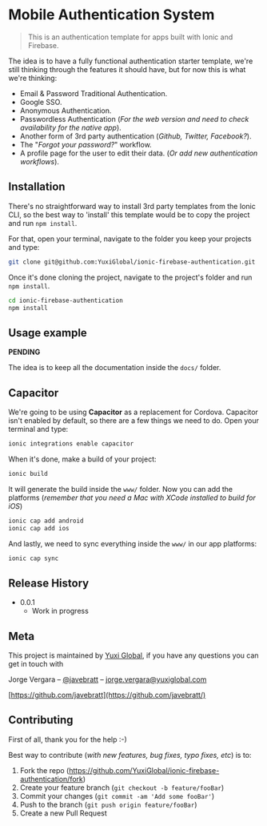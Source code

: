 # Mobile Authentication System

> This is an authentication template for apps built with Ionic and Firebase.

The idea is to have a fully functional authentication starter template, we're still thinking through the features it should have, but for now this is what we're thinking:

- Email & Password Traditional Authentication.
- Google SSO.
- Anonymous Authentication.
- Passwordless Authentication (_For the web version and need to check availability for the native app_).
- Another form of 3rd party authentication (_Github, Twitter, Facebook?_).
- The "_Forgot your password?_" workflow.
- A profile page for the user to edit their data. (_Or add new authentication workflows_).

<!-- Will eventually add an image of the landing page here -->

## Installation

There's no straightforward way to install 3rd party templates from the Ionic CLI, so the best way to 'install' this template would be to copy the project and run `npm install`.

For that, open your terminal, navigate to the folder you keep your projects and type:

```sh
git clone git@github.com:YuxiGlobal/ionic-firebase-authentication.git
```

Once it's done cloning the project, navigate to the project's folder and run `npm install`.

```sh
cd ionic-firebase-authentication
npm install
```

## Usage example

**PENDING**

The idea is to keep all the documentation inside the `docs/` folder.

## Capacitor

We're going to be using **Capacitor** as a replacement for Cordova. Capacitor isn't enabled by default, so there are a few things we need to do. Open your terminal and type:

```sh
ionic integrations enable capacitor
```

When it's done, make a build of your project:

```sh
ionic build
```

It will generate the build inside the `www/` folder. Now you can add the platforms (_remember that you need a Mac with XCode installed to build for iOS_)

```sh
ionic cap add android
ionic cap add ios
```

And lastly, we need to sync everything inside the `www/` in our app platforms:

```sh
ionic cap sync
```

## Release History

- 0.0.1
  - Work in progress

## Meta

This project is maintained by [Yuxi Global](http://twitter.com/YuxiGlobal), if you have any questions you can get in touch with

Jorge Vergara – [@javebratt](https://twitter.com/javebratt) – jorge.vergara@yuxiglobal.com

<!-- Distributed under the XYZ license. See `LICENSE` for more information. -->

[https://github.com/javebratt](https://github.com/javebratt/)

## Contributing

First of all, thank you for the help :-)

Best way to contribute (_with new features, bug fixes, typo fixes, etc_) is to:

1.  Fork the repo (<https://github.com/YuxiGlobal/ionic-firebase-authentication/fork>)
2.  Create your feature branch (`git checkout -b feature/fooBar`)
3.  Commit your changes (`git commit -am 'Add some fooBar'`)
4.  Push to the branch (`git push origin feature/fooBar`)
5.  Create a new Pull Request

<!-- Markdown link & img dfn's -->

<!-- [npm-image]: https://img.shields.io/npm/v/datadog-metrics.svg?style=flat-square
[npm-url]: https://npmjs.org/package/datadog-metrics
[npm-downloads]: https://img.shields.io/npm/dm/datadog-metrics.svg?style=flat-square
[travis-image]: https://img.shields.io/travis/dbader/node-datadog-metrics/master.svg?style=flat-square
[travis-url]: https://travis-ci.org/dbader/node-datadog-metrics
[wiki]: https://github.com/yourname/yourproject/wiki
 -->
